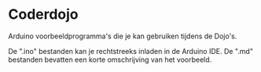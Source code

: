 # Coderdojo
Arduino voorbeeldprogramma's die je kan gebruiken tijdens de Dojo's.

De ".ino" bestanden kan je rechtstreeks inladen in de Arduino IDE.
De ".md" bestanden bevatten een korte omschrijving van het voorbeeld.
